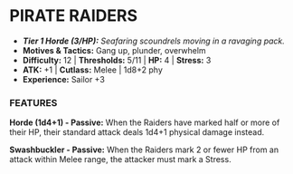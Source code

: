 # PIRATE RAIDERS

- ***Tier 1 Horde (3/HP):*** *Seafaring scoundrels moving in a ravaging pack.*
- **Motives & Tactics:** Gang up, plunder, overwhelm
- **Difficulty:** 12 | **Thresholds:** 5/11 | **HP:** 4 | **Stress:** 3
- **ATK:** +1 | **Cutlass:** Melee | 1d8+2 phy
- **Experience:** Sailor +3

### FEATURES

**Horde (1d4+1) - Passive:** When the Raiders have marked half or more of their HP, their standard attack deals 1d4+1 physical damage instead.

**Swashbuckler - Passive:** When the Raiders mark 2 or fewer HP from an attack within Melee range, the attacker must mark a Stress.
